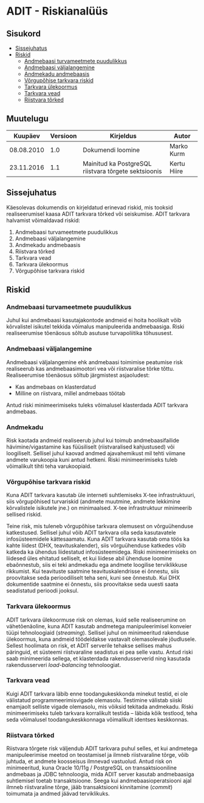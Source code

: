 # ADIT - Riskianalüüs


## Sisukord

- [Sissejuhatus](#sissejuhatus)
- [Riskid](#riskid)
   * [Andmebaasi turvameetmete puudulikkus](#andmebaasi-turvameetmete-puudulikkus)
   * [Andmebaasi väljalangemine](#andmebaasi-väljalangemine)
   * [Andmekadu andmebaasis](#andmekadu)
   * [Võrgupõhise tarkvara riskid](#võrgupõhise-tarkvara-riskid)
   * [Tarkvara ülekoormus](#tarkvara-ülekoormus)
   * [Tarkvara vead](#tarkvara-vead)
   * [Riistvara tõrked](#riistvara-tõrked)


## Muutelugu

| Kuupäev | Versioon | Kirjeldus | Autor |
| --- | --- | --- | --- |
| 08.08.2010 | 1.0 | Dokumendi loomine | Marko Kurm |
| 23.11.2016 | 1.1 | Mainitud ka PostgreSQL riistvara tõrgete sektsioonis | Kertu Hiire |


## Sissejuhatus

Käesolevas dokumendis on kirjeldatud erinevad riskid, mis tooksid realiseerumisel kaasa ADIT tarkvara tõrked või seiskumise. ADIT tarkvara halvamist võimaldavad riskid:

1. Andmebaasi turvameetmete puudulikkus
2. Andmebaasi väljalangemine
3. Andmekadu andmebaasis
4. Riistvara tõrked
5. Tarkvara vead
6. Tarkvara ülekoormus
7. Võrgupõhise tarkvara riskid

## Riskid

### Andmebaasi turvameetmete puudulikkus

Juhul kui andmebaasi kasutajakontode andmeid ei hoita hoolikalt võib kõrvalistel isikutel tekkida võimalus manipuleerida andmebaasiga. Riski realiseerumise tõenäosus sõltub asutuse turvapoliitika tõhususest.


### Andmebaasi väljalangemine

Andmebaasi väljalangemine ehk andmebaasi toimimise peatumise risk realiseerub kas andmebaasimootori vea või riistvaralise tõrke tõttu. Realiseerumise tõenäosus sõltub järgmistest asjaoludest:

- Kas andmebaas on klasterdatud
- Milline on riistvara, millel andmebaas töötab

Antud riski minimeerimiseks tuleks võimalusel klasterdada ADIT tarkvara andmebaas.


### Andmekadu

Risk kaotada andmeid realiseerub juhul kui toimub andmebaasifailide hävimine/vigastamine kas füüsiliselt (riistvaralised kahjustused) või loogiliselt. Sellisel juhul kaovad andmed ajavahemikust mil tehti viimane andmete varukoopia kuni antud hetkeni. Riski minimeerimiseks tuleb võimalikult tihti teha varukoopiaid.


### Võrgupõhise tarkvara riskid

Kuna ADIT tarkvara kasutab üle interneti suhtlemiseks X-tee infrastruktuuri, siis võrgupõhised turvariskid (andmete muutmine, andmete lekkimine kõrvalistele isikutele jne.) on minimaalsed. X-tee infrastruktuur minimeerib sellised riskid.

Teine risk, mis tuleneb võrgupõhise tarkvara olemusest on võrguühenduse katkestused. Sellisel juhul võib ADIT tarkvara olla seda kasutavatele infosüsteemidele kättesaamatu. Kuna ADIT tarkvara kasutab oma töös ka kahte liidest (DHX, teavituskalender), siis võrguühenduse katkedes võib katkeda ka ühendus liidestatud infosüsteemidega. Riski minimeerimiseks on liidesed üles ehitatud selliselt, et kui liidese abil ühenduse loomine ebaõnnestub, siis ei teki andmekadu ega andmete loogilise terviklikkuse rikkumist. Kui teavituste saatmine teavituskalendrisse ei õnnestu, siis proovitakse seda perioodiliselt teha seni, kuni see õnnestub. Kui DHX dokumentide saatmine ei õnnestu, siis proovitakse seda uuesti saata seadistatud perioodi jooksul.


### Tarkvara ülekoormus

ADIT tarkvara ülekoormuse risk on olemas, kuid selle realiseerumine on vähetõenäoline, kuna ADIT kasutab andmetega manipuleerimisel konveier tüüpi tehnoloogiaid (_streaming_). Sellisel juhul on minimeeritud rakenduse ülekoormus, kuna andmeid töödeldakse vastavalt olemasolevale jõudlusele. Sellest hoolimata on risk, et ADIT serverile tehakse sellises mahus päringuid, et süsteemi riistvaraline seadistus ei pea selle vastu. Antud riski saab minimeerida sellega, et klasterdada rakendusserverid ning kasutada rakendusserveri _load-balancing_ tehnoloogiat. 


### Tarkvara vead

Kuigi ADIT tarkvara läbib enne toodangukeskkonda minekut testid, ei ole välistatud programmeerimisvigade olemasolu. Testimine välistab siiski enamjaolt selliste vigade olemasolu, mis võiksid tekitada andmekadu. Riski minimeerimiseks tuleb tarkvara korralikult testida – läbida kõik testlood, teha seda võimalusel toodangukeskkonnaga võimalikult identses keskkonnas.


### Riistvara tõrked

Riistvara tõrgete risk väljendub ADIT tarkvara puhul selles, et kui andmetega manipuleerimise meetod on teostamisel ja ilmneb riistvaraline tõrge, võib juhtuda, et andmete koosseisus ilmnevad vastuolud. Antud risk on minimeeritud, kuna Oracle 10/11g / PostgreSQL on transaktsiooniline andmebaas ja JDBC tehnoloogia, mida ADIT server kasutab andmebaasiga suhtlemisel toetab transaktsioone. Seega kui andmebaasioperatsiooni ajal ilmneb riistvaraline tõrge, jääb transaktsiooni kinnitamine (_commit_) toimumata ja andmed jäävad terviklikuks.

